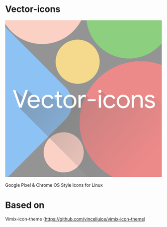 # Vector-icons

![logo](logo.png)

Google Pixel & Chrome OS Style Icons for Linux

# Based on

Vimix-icon-theme (https://github.com/vinceliuice/vimix-icon-theme)
